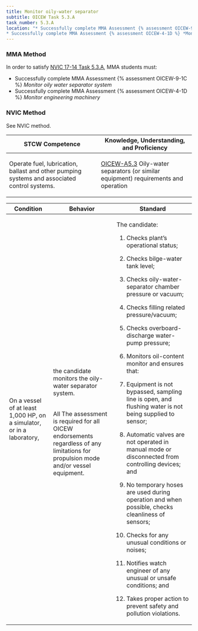 ```yaml
---
title: Monitor oily-water separator
subtitle: OICEW Task 5.3.A 
task_number: 5.3.A
location: "* Successfully complete MMA Assessment {% assessment OICEW-9-1C %} *Monitor oily water separator system*
* Successfully complete MMA Assessment {% assessment OICEW-4-1D %} *Monitor engineering machinery*" 
---
```



### MMA Method

In order to satisfy  [NVIC 17-14  Task  5.3.A]({{site.baseurl}}/assets/images/nvic-17-14.pdf), MMA students must:

* Successfully complete MMA Assessment {% assessment OICEW-9-1C %} *Monitor oily water separator system*
* Successfully complete MMA Assessment {% assessment OICEW-4-1D %} *Monitor engineering machinery*


### NVIC Method

<a onclick="togglevisibility('nvic_methods')" >See NVIC method.</a>

<div id='nvic_methods' class='hide'>

<table>
<thead>
<tr>
<th class='forty'> STCW Competence </th>
<th class='sixty'> Knowledge, Understanding, and Proficiency </th>
</tr>
</thead>




<tbody>
<tr><td markdown='1'>

Operate fuel, lubrication, ballast and other pumping systems and associated control systems.

</td><td markdown='1'>

[OICEW-A5.3]({{site.baseurl}}/tables/31.html#OICEW-A5.3) Oily-water separators (or similar equipment) requirements and operation

</td></tr>


</tbody>
</table>


<table>
<thead>
<tr><th class='twenty'>  Condition </th><th class='twenty'> Behavior </th><th  class='sixty'>Standard </th></tr>
</thead>
<tbody >



<tr><td markdown='1'>

On a vessel of at least 1,000 HP, on a simulator, or in a laboratory,

</td><td markdown='1'>

the candidate monitors the oily- water separator system.

<br>

<div class="tooltip">All
<span class="tooltiptext">
The assessment is required for all OICEW endorsements regardless of any limitations for propulsion mode and/or vessel equipment.
</span>
</div>


</td><td markdown='1'>

The candidate:

1. Checks plant’s operational status;

2. Checks bilge-water tank level;

3. Checks oily-water-separator chamber pressure or vacuum;

4. Checks filling related pressure/vacuum;

5. Checks overboard-discharge water-pump pressure;

6. Monitors oil-content monitor and ensures that:

7. Equipment is not bypassed, sampling line is open, and flushing water is not being supplied to sensor;

8. Automatic valves are not operated in manual mode or disconnected from controlling  devices; and

9. No temporary hoses are used during operation and when possible, checks cleanliness of sensors;

10. Checks for any unusual conditions or noises;

11. Notifies watch engineer of any unusual or unsafe conditions; and

12. Takes proper action to prevent safety and pollution violations.

</td></tr>
</tbody>
</table>
</div>
